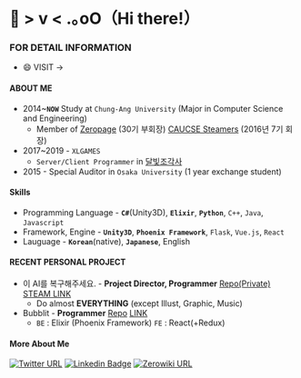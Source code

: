 # 👋 > v <  .｡oO（Hi there!）
### FOR DETAIL INFORMATION
  * 😄 VISIT -> 
#### ABOUT ME
 * 2014~<b>`NOW`</b> Study at `Chung-Ang University` (Major in Computer Science and Engineering)
   * Member of [Zeropage](https://wiki.zeropage.org/wiki.php/ZeroPage) (30기 부회장) [CAUCSE Steamers](https://steamcommunity.com/groups/caucse-steamers) (2016년 7기 회장)
 * 2017~2019 - `XLGAMES`
   * `Server/Client Programmer` in [달빛조각사](https://moonlight.kakaogames.com/)
 * 2015 - Special Auditor in `Osaka University` (1 year exchange student)
#### Skills
 * Programming Language - <b>`C#`</b>(Unity3D), <b>`Elixir`</b>, <b>`Python`</b>, `C++`, `Java`, `Javascript`
 * Framework, Engine    - <b>`Unity3D`</b>, <b>`Phoenix Framework`</b>, `Flask`, `Vue.js`, `React`
 * Lauguage             - <b>`Korean`</b>(native), <b>`Japanese`</b>, English
#### RECENT PERSONAL PROJECT
 * 이 AI를 복구해주세요. - **Project Director, Programmer** [Repo(Private)](https://github.com/nErumin/ProjectAIRenewal) [STEAM LINK](https://store.steampowered.com/app/1173110/_AI/) 
   * Do almost **EVERYTHING** (except Illust, Graphic, Music)
 * Bubblit - **Programmer** [Repo](https://github.com/pula39/BubbLit) [LINK](http://54.180.86.207:4000/)
   * `BE` : Elixir (Phoenix Framework) `FE` : React(+Redux)
 #### More About Me
[![Twitter URL](https://img.shields.io/badge/twitter-1877f2?style=flat-square&logo=twitter&logoColor=white&link=https://twitter.com/_pula39)](https://twitter.com/_pula39)
[![Linkedin Badge](https://img.shields.io/badge/-LinkedIn-blue?style=flat-square&logo=Linkedin&logoColor=white&link=https://www.linkedin.com/in/junhyeok-kwon-2155a418a/)](https://www.linkedin.com/in/junhyeok-kwon-2155a418a/)
[![Zerowiki URL](https://img.shields.io/badge/ZeroWiki-212121?style=flat-square&link=https://wiki.zeropage.org/wiki.php/%EA%B6%8C%EC%A4%80%ED%98%81)](https://wiki.zeropage.org/wiki.php/%EA%B6%8C%EC%A4%80%ED%98%81)
<!--
**pula39/pula39** is a ✨ _special_ ✨ repository because its `README.md` (this file) appears on your GitHub profile.

Here are some ideas to get you started:

- 🔭 I’m currently working on ...
- 🌱 I’m currently learning ...
- 👯 I’m looking to collaborate on ...
- 🤔 I’m looking for help with ...
- 💬 Ask me about ...
- 📫 How to reach me: ...
- 😄 Pronouns: ...
- ⚡ Fun fact: ...
-->
